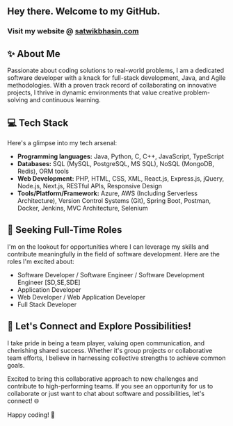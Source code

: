 ## Hey there. Welcome to my GitHub.
  
### Visit my website @ [satwikbhasin.com](https://satwikbhasin.com)

## ✨ About Me

Passionate about coding solutions to real-world problems, I am a dedicated software developer with a knack for full-stack development, Java, and Agile methodologies. With a proven track record of collaborating on innovative projects, I thrive in dynamic environments that value creative problem-solving and continuous learning.

## 💻 Tech Stack

Here's a glimpse into my tech arsenal:

- **Programming languages:** Java, Python, C, C++, JavaScript, TypeScript
- **Databases:** SQL (MySQL, PostgreSQL, MS SQL), NoSQL (MongoDB, Redis), ORM tools
- **Web Development:** PHP, HTML, CSS, XML, React.js, Express.js, jQuery, Node.js, Next.js, RESTful APIs, Responsive Design
- **Tools/Platform/Framework:** Azure, AWS (Including Serverless Architecture), Version Control Systems (Git), Spring Boot, Postman, Docker, Jenkins, MVC Architecture, Selenium


## 🚀 Seeking Full-Time Roles

I'm on the lookout for opportunities where I can leverage my skills and contribute meaningfully in the field of software development. Here are the roles I'm excited about:

- Software Developer / Software Engineer / Software Development Engineer [SD,SE,SDE]
- Application Developer
- Web Developer / Web Application Developer
- Full Stack Developer

## 🌈 Let's Connect and Explore Possibilities!

I take pride in being a team player, valuing open communication, and cherishing shared success. Whether it's group projects or collaborative team efforts, I believe in harnessing collective strengths to achieve common goals.

Excited to bring this collaborative approach to new challenges and contribute to high-performing teams. If you see an opportunity for us to collaborate or just want to chat about software and possibilities, let's connect! 🌐

Happy coding! 🚀
